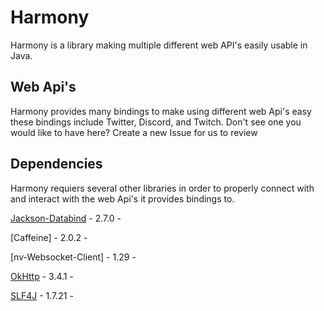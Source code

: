 # Harmony

Harmony is a library making multiple different web API's easily usable in Java.

## Web Api's

Harmony provides many bindings to make using different web Api's easy these bindings include Twitter, Discord, and Twitch. Don't see one you would
like to have here? Create a new Issue for us to review

## Dependencies

Harmony requiers several other libraries in order to properly connect with and interact with the web Api's it provides bindings to.

[Jackson-Databind](https://github.com/FasterXML/jackson-databind) - 2.7.0 - 

[Caffeine] - 2.0.2 - 

[nv-Websocket-Client] - 1.29 - 

[OkHttp](http://square.github.io/okhttp/) - 3.4.1 - 

[SLF4J](http://www.slf4j.org/) - 1.7.21 - 
